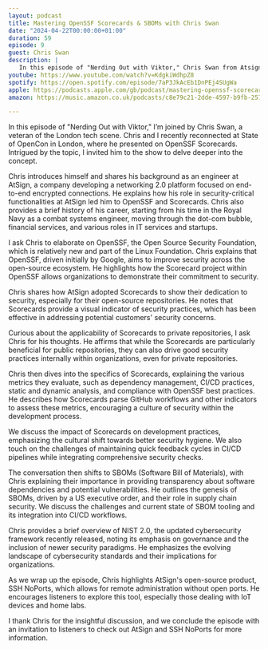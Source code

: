 ```yaml
---
layout: podcast
title: Mastering OpenSSF Scorecards & SBOMs with Chris Swan
date: "2024-04-22T00:00:00+01:00"
duration: 59
episode: 9
guest: Chris Swan
description: |
   In this episode of "Nerding Out with Viktor," Chris Swan from Atsign discusses the crucial role of Software Bill of Materials (SBOMs) and OpenSSF Scorecards in enhancing open source security, sharing insights on dependency management, secure coding practices, and Atsign's commitment to transparency and trust within the tech industry.
youtube: https://www.youtube.com/watch?v=KdgkiWdhpZ8
spotify: https://open.spotify.com/episode/7aP3JkAcEb1DnPEj4SUgWa
apple: https://podcasts.apple.com/gb/podcast/mastering-openssf-scorecards-sboms-with-chris-swan/id1722663295?i=1000653150910
amazon: https://music.amazon.co.uk/podcasts/c8e79c21-2dde-4597-b9fb-257ecbc2bf29/episodes/d8493f8e-de65-4d1c-9308-5f39e6a9032f/nerding-out-with-viktor-mastering-openssf-scorecards-sboms-with-chris-swan

---
```


In this episode of "Nerding Out with Viktor," I’m joined by Chris Swan, a veteran of the London tech scene. Chris and I recently reconnected at State of OpenCon in London, where he presented on OpenSSF Scorecards. Intrigued by the topic, I invited him to the show to delve deeper into the concept.

Chris introduces himself and shares his background as an engineer at AtSign, a company developing a networking 2.0 platform focused on end-to-end encrypted connections. He explains how his role in security-critical functionalities at AtSign led him to OpenSSF and Scorecards. Chris also provides a brief history of his career, starting from his time in the Royal Navy as a combat systems engineer, moving through the dot-com bubble, financial services, and various roles in IT services and startups.

I ask Chris to elaborate on OpenSSF, the Open Source Security Foundation, which is relatively new and part of the Linux Foundation. Chris explains that OpenSSF, driven initially by Google, aims to improve security across the open-source ecosystem. He highlights how the Scorecard project within OpenSSF allows organizations to demonstrate their commitment to security.

Chris shares how AtSign adopted Scorecards to show their dedication to security, especially for their open-source repositories. He notes that Scorecards provide a visual indicator of security practices, which has been effective in addressing potential customers' security concerns.

Curious about the applicability of Scorecards to private repositories, I ask Chris for his thoughts. He affirms that while the Scorecards are particularly beneficial for public repositories, they can also drive good security practices internally within organizations, even for private repositories.

Chris then dives into the specifics of Scorecards, explaining the various metrics they evaluate, such as dependency management, CI/CD practices, static and dynamic analysis, and compliance with OpenSSF best practices. He describes how Scorecards parse GitHub workflows and other indicators to assess these metrics, encouraging a culture of security within the development process.

We discuss the impact of Scorecards on development practices, emphasizing the cultural shift towards better security hygiene. We also touch on the challenges of maintaining quick feedback cycles in CI/CD pipelines while integrating comprehensive security checks.

The conversation then shifts to SBOMs (Software Bill of Materials), with Chris explaining their importance in providing transparency about software dependencies and potential vulnerabilities. He outlines the genesis of SBOMs, driven by a US executive order, and their role in supply chain security. We discuss the challenges and current state of SBOM tooling and its integration into CI/CD workflows.

Chris provides a brief overview of NIST 2.0, the updated cybersecurity framework recently released, noting its emphasis on governance and the inclusion of newer security paradigms. He emphasizes the evolving landscape of cybersecurity standards and their implications for organizations.

As we wrap up the episode, Chris highlights AtSign's open-source product, SSH NoPorts, which allows for remote administration without open ports. He encourages listeners to explore this tool, especially those dealing with IoT devices and home labs.

I thank Chris for the insightful discussion, and we conclude the episode with an invitation to listeners to check out AtSign and SSH NoPorts for more information.
